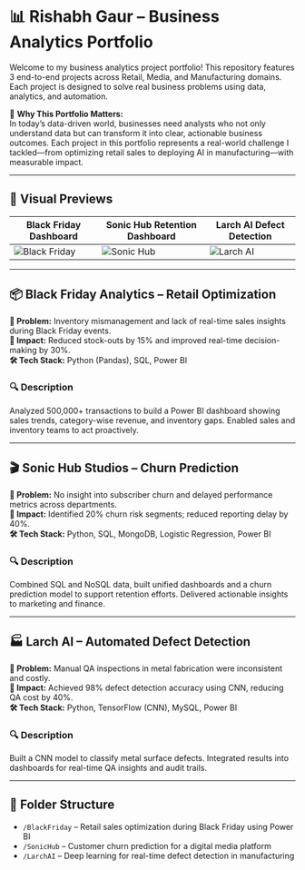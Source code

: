 # 📊 Rishabh Gaur – Business Analytics Portfolio

Welcome to my business analytics project portfolio! This repository features 3 end-to-end projects across Retail, Media, and Manufacturing domains. Each project is designed to solve real business problems using data, analytics, and automation.

🚀 **Why This Portfolio Matters:**  
In today’s data-driven world, businesses need analysts who not only understand data but can transform it into clear, actionable business outcomes. Each project in this portfolio represents a real-world challenge I tackled—from optimizing retail sales to deploying AI in manufacturing—with measurable impact.

---

## 🔧 Visual Previews

| Black Friday Dashboard | Sonic Hub Retention Dashboard | Larch AI Defect Detection |
|------------------------|-------------------------------|----------------------------|
| ![Black Friday](images/blackfriday.png) | ![Sonic Hub](images/sonichub.png) | ![Larch AI](images/larchai.png) |

---

## 📦 Black Friday Analytics – Retail Optimization

**🧠 Problem:** Inventory mismanagement and lack of real-time sales insights during Black Friday events.  
**🎯 Impact:** Reduced stock-outs by 15% and improved real-time decision-making by 30%.  
**🛠️ Tech Stack:** Python (Pandas), SQL, Power BI

### 🔍 Description
Analyzed 500,000+ transactions to build a Power BI dashboard showing sales trends, category-wise revenue, and inventory gaps. Enabled sales and inventory teams to act proactively.

---

## 🎬 Sonic Hub Studios – Churn Prediction

**🧠 Problem:** No insight into subscriber churn and delayed performance metrics across departments.  
**🎯 Impact:** Identified 20% churn risk segments; reduced reporting delay by 40%.  
**🛠️ Tech Stack:** Python, SQL, MongoDB, Logistic Regression, Power BI

### 🔍 Description
Combined SQL and NoSQL data, built unified dashboards and a churn prediction model to support retention efforts. Delivered actionable insights to marketing and finance.

---

## 🏭 Larch AI – Automated Defect Detection

**🧠 Problem:** Manual QA inspections in metal fabrication were inconsistent and costly.  
**🎯 Impact:** Achieved 98% defect detection accuracy using CNN, reducing QA cost by 40%.  
**🛠️ Tech Stack:** Python, TensorFlow (CNN), MySQL, Power BI

### 🔍 Description
Built a CNN model to classify metal surface defects. Integrated results into dashboards for real-time QA insights and audit trails.

---

## 📂 Folder Structure

- `/BlackFriday` – Retail sales optimization during Black Friday using Power BI
- `/SonicHub` – Customer churn prediction for a digital media platform
- `/LarchAI` – Deep learning for real-time defect detection in manufacturing


